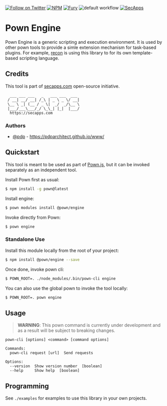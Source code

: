 [![Follow on Twitter](https://img.shields.io/twitter/follow/pownjs.svg?logo=twitter)](https://twitter.com/pownjs)
[![NPM](https://img.shields.io/npm/v/@pown/engine.svg)](https://www.npmjs.com/package/@pown/engine)
[![Fury](https://img.shields.io/badge/version-2x%20Fury-red.svg)](https://github.com/pownjs/lobby)
![default workflow](https://github.com/pownjs/engine/actions/workflows/default.yaml/badge.svg)
[![SecApps](https://img.shields.io/badge/credits-SecApps-black.svg)](https://secapps.com)

# Pown Engine

Pown Engine is a generic scripting and execution environment. It is used by other pown tools to provide a simle extension mechanism for task-based plugins. For example, [recon](https://github.com/pownjs/recon) is using this library to for its own template-based scripting language.

## Credits

This tool is part of [secapps.com](https://secapps.com) open-source initiative.

```
  ___ ___ ___   _   ___ ___  ___
 / __| __/ __| /_\ | _ \ _ \/ __|
 \__ \ _| (__ / _ \|  _/  _/\__ \
 |___/___\___/_/ \_\_| |_|  |___/
  https://secapps.com
```

### Authors

* [@pdp](https://twitter.com/pdp) - https://pdparchitect.github.io/www/

## Quickstart

This tool is meant to be used as part of [Pown.js](https://github.com/pownjs/pown), but it can be invoked separately as an independent tool.

Install Pown first as usual:

```sh
$ npm install -g pown@latest
```

Install engine:

```sh
$ pown modules install @pown/engine
```

Invoke directly from Pown:

```sh
$ pown engine
```

### Standalone Use

Install this module locally from the root of your project:

```sh
$ npm install @pown/engine --save
```

Once done, invoke pown cli:

```sh
$ POWN_ROOT=. ./node_modules/.bin/pown-cli engine
```

You can also use the global pown to invoke the tool locally:

```sh
$ POWN_ROOT=. pown engine
```

## Usage

> **WARNING**: This pown command is currently under development and as a result will be subject to breaking changes.

```
pown-cli [options] <command> [command options]

Commands:
  pown-cli request [url]  Send requests

Options:
  --version  Show version number  [boolean]
  --help     Show help  [boolean]
```

## Programming

See `./examples` for examples to use this library in your own projects.
